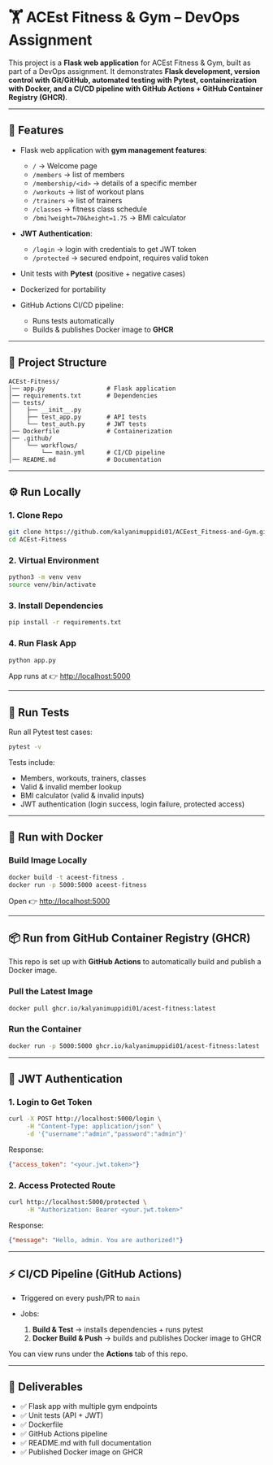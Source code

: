 # 🏋️ ACEst Fitness & Gym – DevOps Assignment

This project is a **Flask web application** for ACEst Fitness & Gym, built as part of a DevOps assignment.
It demonstrates **Flask development, version control with Git/GitHub, automated testing with Pytest, containerization with Docker, and a CI/CD pipeline with GitHub Actions + GitHub Container Registry (GHCR)**.

---

## 🚀 Features

* Flask web application with **gym management features**:

  * `/` → Welcome page
  * `/members` → list of members
  * `/membership/<id>` → details of a specific member
  * `/workouts` → list of workout plans
  * `/trainers` → list of trainers
  * `/classes` → fitness class schedule
  * `/bmi?weight=70&height=1.75` → BMI calculator
* **JWT Authentication**:

  * `/login` → login with credentials to get JWT token
  * `/protected` → secured endpoint, requires valid token
* Unit tests with **Pytest** (positive + negative cases)
* Dockerized for portability
* GitHub Actions CI/CD pipeline:

  * Runs tests automatically
  * Builds & publishes Docker image to **GHCR**

---

## 📂 Project Structure

```
ACEst-Fitness/
│── app.py                 # Flask application
│── requirements.txt       # Dependencies
│── tests/
│    ├── __init__.py
│    ├── test_app.py       # API tests
│    └── test_auth.py      # JWT tests
│── Dockerfile             # Containerization
│── .github/
│    └── workflows/
│        └── main.yml      # CI/CD pipeline
│── README.md              # Documentation
```

---

## ⚙️ Run Locally

### 1. Clone Repo

```bash
git clone https://github.com/kalyanimuppidi01/ACEest_Fitness-and-Gym.git
cd ACEst-Fitness
```

### 2. Virtual Environment

```bash
python3 -m venv venv
source venv/bin/activate
```

### 3. Install Dependencies

```bash
pip install -r requirements.txt
```

### 4. Run Flask App

```bash
python app.py
```

App runs at 👉 [http://localhost:5000](http://localhost:5000)

---

## 🧪 Run Tests

Run all Pytest test cases:

```bash
pytest -v
```

Tests include:

* Members, workouts, trainers, classes
* Valid & invalid member lookup
* BMI calculator (valid & invalid inputs)
* JWT authentication (login success, login failure, protected access)

---

## 🐳 Run with Docker

### Build Image Locally

```bash
docker build -t aceest-fitness .
docker run -p 5000:5000 aceest-fitness
```

Open 👉 [http://localhost:5000](http://localhost:5000)

---

## 📦 Run from GitHub Container Registry (GHCR)

This repo is set up with **GitHub Actions** to automatically build and publish a Docker image.

### Pull the Latest Image

```bash
docker pull ghcr.io/kalyanimuppidi01/acest-fitness:latest
```

### Run the Container

```bash
docker run -p 5000:5000 ghcr.io/kalyanimuppidi01/acest-fitness:latest
```

---

## 🔐 JWT Authentication

### 1. Login to Get Token

```bash
curl -X POST http://localhost:5000/login \
     -H "Content-Type: application/json" \
     -d '{"username":"admin","password":"admin"}'
```

Response:

```json
{"access_token": "<your.jwt.token>"}
```

### 2. Access Protected Route

```bash
curl http://localhost:5000/protected \
     -H "Authorization: Bearer <your.jwt.token>"
```

Response:

```json
{"message": "Hello, admin. You are authorized!"}
```

---

## ⚡ CI/CD Pipeline (GitHub Actions)

* Triggered on every push/PR to `main`
* Jobs:

  1. **Build & Test** → installs dependencies + runs pytest
  2. **Docker Build & Push** → builds and publishes Docker image to GHCR

You can view runs under the **Actions** tab of this repo.

---

## 📌 Deliverables

* ✅ Flask app with multiple gym endpoints
* ✅ Unit tests (API + JWT)
* ✅ Dockerfile
* ✅ GitHub Actions pipeline
* ✅ README.md with full documentation
* ✅ Published Docker image on GHCR
